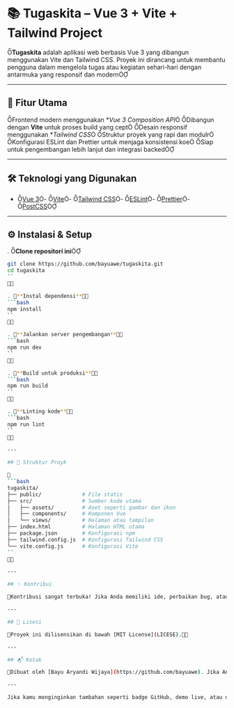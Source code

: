 # 📚 Tugaskita – Vue 3 + Vite + Tailwind Project
**Tugaskita** adalah aplikasi web berbasis Vue 3 yang dibangun menggunakan Vite dan Tailwind CSS. Proyek ini dirancang untuk membantu pengguna dalam mengelola tugas atau kegiatan sehari-hari dengan antarmuka yang responsif dan modern

---

## 🚀 Fitur Utama

 Frontend modern menggunakan **Vue 3 Composition API*
 Dibangun dengan **Vite** untuk proses build yang cept
 Desain responsif menggunakan **Tailwind CSS*
 Struktur proyek yang rapi dan modulr
 Konfigurasi ESLint dan Prettier untuk menjaga konsistensi koe
 Siap untuk pengembangan lebih lanjut dan integrasi backed

---

## 🛠️ Teknologi yang Digunakan
- [Vue 3](https://vuejs.or/)- [Vite](https://vitejs.de/)- [Tailwind CSS](https://tailwindcss.co/)- [ESLint](https://eslint.or/)- [Prettier](https://prettier.i/)- [PostCSS](https://postcss.or/)

---

## ⚙️ Instalasi & Setup

. **Clone repositori ini**
   ```bash
   git clone https://github.com/bayuawe/tugaskita.git
   cd tugaskita
   ``


. **Instal dependensi**
   ```bash
   npm install
   ``


. **Jalankan server pengembangan**
   ```bash
   npm run dev
   ``


. **Build untuk produksi**
   ```bash
   npm run build
   ``


. **Linting kode**
   ```bash
   npm run lint
   ``


---

## 📁 Struktur Proyk


```bash
tugaskita/
├── public/             # File statis
├── src/                # Sumber kode utama
│   ├── assets/         # Aset seperti gambar dan ikon
│   ├── components/     # Komponen Vue
│   └── views/          # Halaman atau tampilan
├── index.html          # Halaman HTML utama
├── package.json        # Konfigurasi npm
├── tailwind.config.js  # Konfigurasi Tailwind CSS
└── vite.config.js      # Konfigurasi Vite
``


---

## ✨ Kontribui

Kontribusi sangat terbuka! Jika Anda memiliki ide, perbaikan bug, atau peningkatan fitur, silakan fork repositori ini dan buat pull requst.

---

## 📄 Lisesi

Proyek ini dilisensikan di bawah [MIT License](LICESE).

---

## 📬 Kotak

Dibuat oleh [Bayu Aryandi Wijaya](https://github.com/bayuawe). Jika Anda memiliki pertanyaan atau masukan, silakan hubungi melalui [bayuaryandi21@gmail.com](mailto:bayuaryandi21@gmailcom).

---

Jika kamu menginginkan tambahan seperti badge GitHub, demo live, atau dokumentasi fitur lebih lanjut, silakan beri tahu saya! 